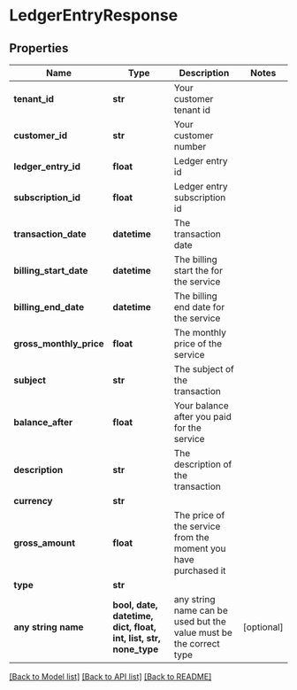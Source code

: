 # LedgerEntryResponse


## Properties
Name | Type | Description | Notes
------------ | ------------- | ------------- | -------------
**tenant_id** | **str** | Your customer tenant id | 
**customer_id** | **str** | Your customer number | 
**ledger_entry_id** | **float** | Ledger entry id | 
**subscription_id** | **float** | Ledger entry subscription id | 
**transaction_date** | **datetime** | The transaction date | 
**billing_start_date** | **datetime** | The billing start the for the service | 
**billing_end_date** | **datetime** | The billing end date for the service | 
**gross_monthly_price** | **float** | The monthly price of the service | 
**subject** | **str** | The subject of the transaction | 
**balance_after** | **float** | Your balance after you paid for the service | 
**description** | **str** | The description of the transaction | 
**currency** | **str** |  | 
**gross_amount** | **float** | The price of the service from the moment you have purchased it | 
**type** | **str** |  | 
**any string name** | **bool, date, datetime, dict, float, int, list, str, none_type** | any string name can be used but the value must be the correct type | [optional]

[[Back to Model list]](../README.md#documentation-for-models) [[Back to API list]](../README.md#documentation-for-api-endpoints) [[Back to README]](../README.md)


